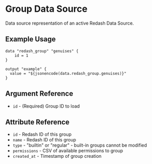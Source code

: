 # Group Data Source

Data source representation of an active Redash Data Source.

## Example Usage

```hcl
data "redash_group" "genuises" {
    id = 1
}

output "example" {
  value = "${jsonencode(data.redash_group.genuises)}"
}
```

## Argument Reference

* `id` - (Required) Group ID to load

## Attribute Reference

* `id` - Redash ID of this group
* `name` - Redash ID of this group
* `type` - "builtin" or "regular" - built-in groups cannot be modified
* `permissions` - CSV of available permissions to group
* `created_at` - Timestamp of group creation
